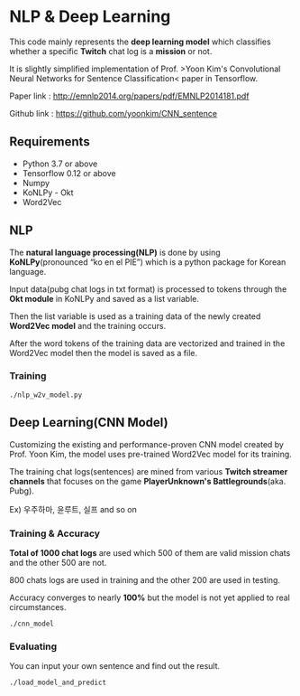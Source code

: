 # NLP & Deep Learning

This code mainly represents the **deep learning model** which classifies whether a specific **Twitch** chat log is a **mission** or not.

It is slightly simplified implementation of Prof. >Yoon Kim's Convolutional Neural Networks for Sentence Classification< paper in Tensorflow.

Paper link : http://emnlp2014.org/papers/pdf/EMNLP2014181.pdf

Github link : https://github.com/yoonkim/CNN_sentence

## Requirements
* Python 3.7 or above
* Tensorflow 0.12 or above
* Numpy
* KoNLPy - Okt
* Word2Vec

## NLP
The **natural language processing(NLP)** is done by using **KoNLPy**(pronounced “ko en el PIE”) which is a python package for Korean language.

Input data(pubg chat logs in txt format) is processed to tokens through the **Okt module** in KoNLPy and saved as a list variable.

Then the list variable is used as a training data of the newly created **Word2Vec model** and the training occurs.

After the word tokens of the training data are vectorized and trained in the Word2Vec model then the model is saved as a file.

### Training
```
./nlp_w2v_model.py
```

## Deep Learning(CNN Model)
Customizing the existing and performance-proven CNN model created by Prof. Yoon Kim, the model uses pre-trained Word2Vec model for its training.

The training chat logs(sentences) are mined from various **Twitch streamer channels** that focuses on the game **PlayerUnknown's Battlegrounds**(aka. Pubg).

Ex) 우주하마, 윤루트, 실프 and so on

### Training & Accuracy

**Total of 1000 chat logs** are used which 500 of them are valid mission chats and the other 500 are not.

800 chats logs are used in training and the other 200 are used in testing.

Accuracy converges to nearly **100%** but the model is not yet applied to real circumstances.

```
./cnn_model
```

### Evaluating

You can input your own sentence and find out the result.

```
./load_model_and_predict
```
